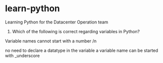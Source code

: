 # learn-python
Learning Python for the Datacenter Operation team 


1) Which of the following is correct regarding variables in Python?

Variable names cannot start with a number /n

no need to declare a datatype in the variable 
a variable name can be started with _underscore

